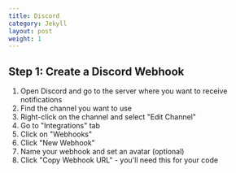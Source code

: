 ```yaml
---
title: Discord
category: Jekyll
layout: post
weight: 1
---
```


## Step 1: Create a Discord Webhook

1. Open Discord and go to the server where you want to receive notifications
2. Find the channel you want to use
3. Right-click on the channel and select "Edit Channel"
4. Go to "Integrations" tab
5. Click on "Webhooks"
6. Click "New Webhook"
7. Name your webhook and set an avatar (optional)
8. Click "Copy Webhook URL" - you'll need this for your code
